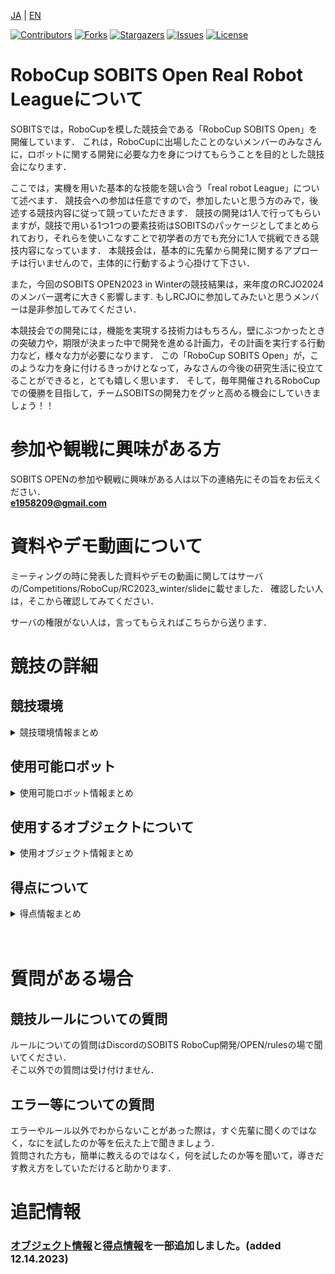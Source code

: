 <a name="readme-top"></a>

[JA](README.md) | [EN](README.en.md)

[![Contributors][contributors-shield]][contributors-url]
[![Forks][forks-shield]][forks-url]
[![Stargazers][stars-shield]][stars-url]
[![Issues][issues-shield]][issues-url]
[![License][license-shield]][license-url]

# **RoboCup SOBITS Open Real Robot Leagueについて**

SOBITSでは，RoboCupを模した競技会である「RoboCup SOBITS Open」を開催しています．
これは，RoboCupに出場したことのないメンバーのみなさんに，ロボットに関する開発に必要な力を身につけてもらうことを目的とした競技会になります．

ここでは，実機を用いた基本的な技能を競い合う「real robot League」について述べます．
競技会への参加は任意ですので，参加したいと思う方のみで，後述する競技内容に従って競っていただきます．
競技の開発は1人で行ってもらいますが，競技で用いる1つ1つの要素技術はSOBITSのパッケージとしてまとめられており，それらを使いこなすことで初学者の方でも充分に1人で挑戦できる競技内容になっています．
本競技会は，基本的に先輩から開発に関するアプローチは行いませんので，主体的に行動するよう心掛けて下さい．

また，今回のSOBITS OPEN2023 in Winterの競技結果は，来年度のRCJO2024のメンバー選考に大きく影響します. 
もしRCJOに参加してみたいと思うメンバーは是非参加してみてください．

本競技会での開発には，機能を実現する技術力はもちろん，壁にぶつかったときの突破力や，期限が決まった中で開発を進める計画力，その計画を実行する行動力など，様々な力が必要になります．
この「RoboCup SOBITS Open」が，このような力を身に付けるきっかけとなって，みなさんの今後の研究生活に役立てることができると，とても嬉しく思います．
そして，毎年開催されるRoboCupでの優勝を目指して，チームSOBITSの開発力をグッと高める機会にしていきましょう！！

# **参加や観戦に興味がある方**
SOBITS OPENの参加や観戦に興味がある人は以下の連絡先にその旨をお伝えください．  
**e1958209@gmail.com**


# 資料やデモ動画について

ミーティングの時に発表した資料やデモの動画に関してはサーバの/Competitions/RoboCup/RC2023_winter/slideに載せました．
確認したい人は，そこから確認してみてください．

サーバの権限がない人は，言ってもらえればこちらから送ります．

# 競技の詳細 
## 競技環境
<details>
<summary>競技環境情報まとめ</summary>

## 使用するレイアウト
競技はE301で行います．簡単なレイアウトは以下の図のようになります．

<div align="center"><img src="img/so_layout.png" width="80%"></div>

※挑戦課題（障害物あり）を選択した場合，キッチンがある方の部屋のみに配置されます．  
※挑戦課題（2つの選択肢から選ぶ）を選択しなかった場合，お客は一人になり，右側のみに座ります．  


</details>

## 使用可能ロボット
<details>
<summary>使用可能ロボット情報まとめ</summary>

SOBITS Commonのレポジトリでは、SOBITSがこれまで開発してきた実機ロボットを動かすため，共通のライブラリです．ロボットに搭載されているアクチュエータやセンサーなど共通で使用するリソースを統一し，ライブラリ化となったものです．

SOBITS Commonが必要とされるSOBITSのロボットはこちらになります．

| SOBIT PRO | SOBIT EDU | SOBIT MINI | HSR |
| :---: | :---: | :---: | :---: |
| ![SOBIT PRO](img/sobit_pro.png) | ![SOBIT EDU](img/sobit_edu.png) | ![SOBIT MINI](img/sobit_mini.png) | ![HSR](img/hsr.png) ___________|
| [Gitへ移動](https://github.com/TeamSOBITS/sobit_pro) | [Gitへ移動](https://github.com/TeamSOBITS/sobit_edu) | [Gitへ移動](https://github.com/TeamSOBITS/sobit_mini) | |
</details>

## 使用するオブジェクトについて
<details>
<summary>使用オブジェクト情報まとめ</summary>

今回のSOBITS OPENでは以下の物体を使用します。
|　カップヌードル | ポテトチップス | お茶 |
| :---: | :---: | :---: | 
| ![カップヌードル](img/object_0.jpg) | ![ポテトチップス](img/object_1.jpg) | ![お茶](img/object_2.jpg) |
| ar_maker_0 | ar_maker_1 | ar_maker_2 | 
| ![カップヌードル](img/ar_maker_0.jpeg) | ![ポテトチップス](img/ar_maker_1.jpeg) | ![お茶](img/ar_maker_2.jpeg) |

物体認識時にar_makerを使用する際、以下のように物体に貼り付けられます。
<div align="center"><img src="img/example_ar.jpg" width="40%"></div>

※挑戦課題に挑戦する際は、学習データの提出が必須になります。
※戦課題に挑戦する際に、ログやコードをみて認識していないと判断した場合は認識の点数ははいりません．  
</details>


## 得点について
<details>
<summary>得点情報まとめ</summary>
得点については以下の表を参考にしてください．
<div align="center"><img src="img/sobits_tokuten.png" width="80%"></div>
※２回目の目的地まで移動の際，２つの選択肢から選ぶことが挑戦課題として記載されていますが，これは１回目の目的地まで移動の際，２人の中から手を上げている人を検出できた場合に加点されます．  

## 挑戦課題がある課題
#### ナビゲーション✕２
共通課題：障害物がない状態でナビゲーション  
挑戦課題：障害物がある状態でナビゲーション  

### 注文  
共通課題：自然言語での注文  
例）ポテトチップスをください．ポテトチップスが欲しいです．  
挑戦課題：お客が注文を間違える可能性がある  
例）客「お茶をください．」  
    ロボット「注文はお茶でよろしいですか？」  
    客「いいえ」  
    ロボット「注文は何でしょうか？」  
    客「ポテトチップスにします．」  
軽減課題：商品の単語のみ  
例）客「お茶！」  

### 物体認識
共通課題：ARマーカーを使用して認識  
挑戦課題：学習データを用いた認識  
        （実際に学習用のデータセットも要提出）  
※ログをみて認識していなかった場合は認識の点数ははいりません．  

### 物体把持
共通課題：机の上の物体を把持  
挑戦課題：棚の上の物体を把持  

※棚の高さはそれぞれのロボットが把持する時に，絶対に届かない位置には設定されない．  
※棚を選択した際，同じ高さに他の物体が存在する可能性がある．  

### 物体配置
共通課題：高さが一定の机に配置  
挑戦課題：高さが可変する状態での物体の配置  

※机の高さはそれぞれのロボットが配置する時に，絶対に届かない位置には設定されない．  

## 上記以外の点数区分
### 加点項目
#### オリジナリティ
ソースコードを見て、処理の工夫点が感じられた場合は、加点します。
#### コーディングスタイル
ソースコードのみやすさ、わかりやすさ、修正のしやすさなどが感じられた場合に加点します。

### 減点項目
#### コピペ
これまでのRoboCupのソースコード等のコピペが見受けられた際や、競技者同士でコピペの処理の部分があった場合は、その部分で達成したタスクの点数は0点になります。コピペの内容がひどい場合は更に減点される必要があります。

#### 衝突
ロボットの衝突や物体の衝突があった場合はその衝撃の度合いによって減点されます。
ロボットの衝突があった場合はその時点で競技を強制終了します。

#### 提出遅刻・辞退・無断欠席
減点されます。


</details>

　

# 質問がある場合
## 競技ルールについての質問

ルールについての質問はDiscordのSOBITS RoboCup開発/OPEN/rulesの場で聞いてください．  
そこ以外での質問は受け付けません．
  
## エラー等についての質問

エラーやルール以外でわからないことがあった際は，すぐ先輩に聞くのではなく，なにを試したのか等を伝えた上で聞きましょう．  
質問された方も，簡単に教えるのではなく，何を試したのか等を聞いて，導きだす教え方をしていただけると助かります． 


# 追記情報
### [オブジェクト情報](#使用するオブジェクトについて)と[得点情報](#加点項目)を一部追加しました。(added 12.14.2023)

<!-- MARKDOWN LINKS & IMAGES -->
<!-- https://www.markdownguide.org/basic-syntax/#reference-style-links -->
[contributors-shield]: https://img.shields.io/github/contributors/TeamSOBITS/sobit_pro.svg?style=for-the-badge
[contributors-url]: https://github.com/TeamSOBITS/sobit_pro/graphs/contributors
[forks-shield]: https://img.shields.io/github/forks/TeamSOBITS/sobit_pro.svg?style=for-the-badge
[forks-url]: https://github.com/TeamSOBITS/sobit_pro/network/members
[stars-shield]: https://img.shields.io/github/stars/TeamSOBITS/sobit_pro.svg?style=for-the-badge
[stars-url]: https://github.com/TeamSOBITS/sobit_pro/stargazers
[issues-shield]: https://img.shields.io/github/issues/TeamSOBITS/sobit_pro.svg?style=for-the-badge
[issues-url]: https://github.com/TeamSOBITS/sobit_pro/issues
[license-shield]: https://img.shields.io/github/license/TeamSOBITS/sobit_pro.svg?style=for-the-badge
[license-url]: LICENSE
